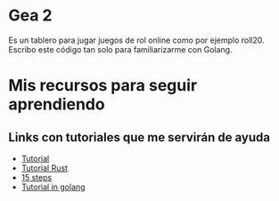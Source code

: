 # Gea 2

Es un tablero para jugar juegos de rol online como por ejemplo roll20. Escribo este código tan solo para
familiarizarme con Golang.

# Mis recursos para seguir aprendiendo

## Links con tutoriales que me servirán de ayuda

- [Tutorial](https://github.com/anaseto/gruid-rltuto/tree/part-1)
- [Tutorial Rust](https://www.reddit.com/r/roguelikedev/comments/101q4pl/rust_roguelike_tutorial_postmortem/)
- [15 steps](http://www.roguebasin.com/index.php?title=How_to_Write_a_Roguelike_in_15_Steps)
- [Tutorial in golang](https://www.fatoldyeti.com/posts/roguelike-tutorial-0/)

